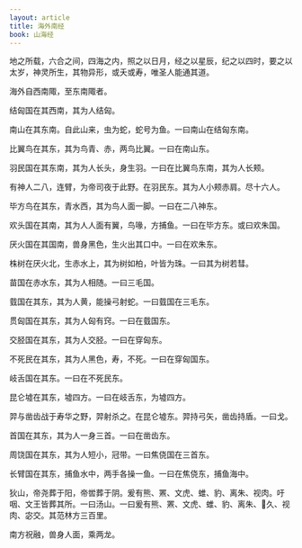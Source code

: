 ```yaml
---
layout: article
title: 海外南经
book: 山海经
---
```


地之所载，六合之间，四海之内，照之以日月，经之以星辰，纪之以四时，要之以太岁，神灵所生，其物异形，或夭或寿，唯圣人能通其道。

海外自西南陬，至东南陬者。

结匈国在其西南，其为人结匈。

南山在其东南。自此山来，虫为蛇，蛇号为鱼。一曰南山在结匈东南。

比翼鸟在其东，其为鸟青、赤，两鸟比翼。一曰在南山东。

羽民国在其东南，其为人长头，身生羽。一曰在比翼鸟东南，其为人长颊。

有神人二八，连臂，为帝司夜于此野。在羽民东。其为人小颊赤肩。尽十六人。

毕方鸟在其东，青水西，其为鸟人面一脚。一曰在二八神东。

欢头国在其南，其为人人面有翼，鸟喙，方捕鱼。一曰在毕方东。或曰欢朱国。

厌火国在其国南，兽身黑色，生火出其口中。一曰在欢朱东。

株树在厌火北，生赤水上，其为树如柏，叶皆为珠。一曰其为树若彗。

苗国在赤水东，其为人相随。一曰三毛国。

臷国在其东，其为人黄，能操弓射蛇。一曰臷国在三毛东。

贯匈国在其东，其为人匈有窍。一曰在臷国东。

交胫国在其东，其为人交胫。一曰在穿匈东。

不死民在其东，其为人黑色，寿，不死。一曰在穿匈国东。

岐舌国在其东。一曰在不死民东。

昆仑墟在其东，墟四方。一曰在岐舌东，为墟四方。

羿与凿齿战于寿华之野，羿射杀之。在昆仑墟东。羿持弓矢，凿齿持盾。一曰戈。

首国在其东，其为人一身三首。一曰在凿齿东。

周饶国在其东，其为人短小，冠带。一曰焦侥国在三首东。

长臂国在其东，捕鱼水中，两手各操一鱼。一曰在焦侥东，捕鱼海中。

狄山，帝尧葬于阳，帝喾葬于阴。爰有熊、罴、文虎、蜼、豹、离朱、视肉。吁咽、文王皆葬其所。一曰汤山。一曰爰有熊、罴、文虎、蜼、豹、离朱、𩿨久、视肉、宓交。其范林方三百里。

南方祝融，兽身人面，乘两龙。


